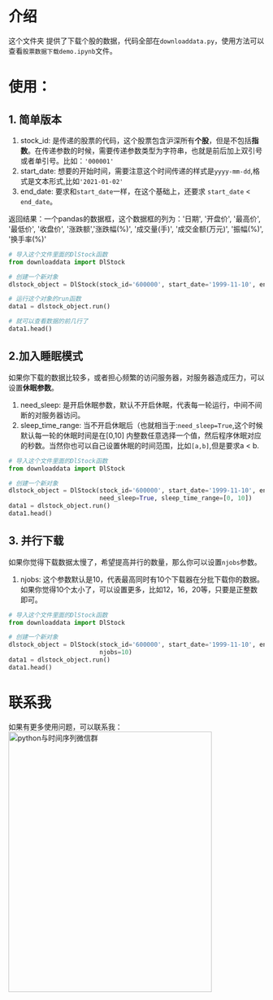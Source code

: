 # 介绍

这个文件夹 提供了下载个股的数据，代码全部在`downloaddata.py`，使用方法可以查看`股票数据下载demo.ipynb`文件。

# 使用：

## 1. 简单版本

1. stock_id: 是传递的股票的代码，这个股票包含沪深所有**个股**，但是不包括**指数**。在传递参数的时候，需要传递参数类型为字符串，也就是前后加上双引号或者单引号。比如：`'000001'`
2. start_date: 想要的开始时间，需要注意这个时间传递的样式是`yyyy-mm-dd`,格式是文本形式,比如`'2021-01-02'`
3. end_date: 要求和`start_date`一样，在这个基础上，还要求 `start_date` < `end_date`。

返回结果：一个pandas的数据框，这个数据框的列为：'日期', '开盘价', '最高价', '最低价', '收盘价', '涨跌额','涨跌幅(%)', '成交量(手)', '成交金额(万元)', '振幅(%)', '换手率(%)'

```python
# 导入这个文件里面的DlStock函数
from downloaddata import DlStock

# 创建一个新对象
dlstock_object = DlStock(stock_id='600000', start_date='1999-11-10', end_date='2021-10-25')

# 运行这个对象的run函数
data1 = dlstock_object.run()

# 就可以查看数据的前几行了
data1.head()
```

## 2.加入睡眠模式

如果你下载的数据比较多，或者担心频繁的访问服务器，对服务器造成压力，可以设置**休眠参数**。

1. need_sleep: 是开启休眠参数，默认不开启休眠，代表每一轮运行，中间不间断的对服务器访问。
2. sleep_time_range: 当不开启休眠后（也就相当于:`need_sleep=True`,这个时候默认每一轮的休眠时间是在[0,10]
   内整数任意选择一个值，然后程序休眠对应的秒数。当然你也可以自己设置休眠的时间范围，比如`[a,b]`,但是要求a < b.

```python
# 导入这个文件里面的DlStock函数
from downloaddata import DlStock

# 创建一个新对象
dlstock_object = DlStock(stock_id='600000', start_date='1999-11-10', end_date='2021-10-25',
                         need_sleep=True, sleep_time_range=[0, 10])
data1 = dlstock_object.run()
data1.head()
```

## 3. 并行下载

如果你觉得下载数据太慢了，希望提高并行的数量，那么你可以设置`njobs`参数。

1. njobs: 这个参数默认是10，代表最高同时有10个下载器在分批下载你的数据。如果你觉得10个太小了，可以设置更多，比如12，16，20等，只要是正整数即可。

```python
# 导入这个文件里面的DlStock函数
from downloaddata import DlStock

# 创建一个新对象
dlstock_object = DlStock(stock_id='600000', start_date='1999-11-10', end_date='2021-10-25',
                         njobs=10)
data1 = dlstock_object.run()
data1.head()
```

# 联系我

如果有更多使用问题，可以联系我：<img height="512" src="https://gitee.com/yuanzhoulvpi/time_series/raw/master/%E4%B8%8B%E8%BD%BD%E4%B8%AA%E8%82%A1%E8%82%A1%E7%A5%A8%E6%95%B0%E6%8D%AE/images/pypi_timeseries_wechat_group.JPG" title="python与时间序列微信群" width="400"/>